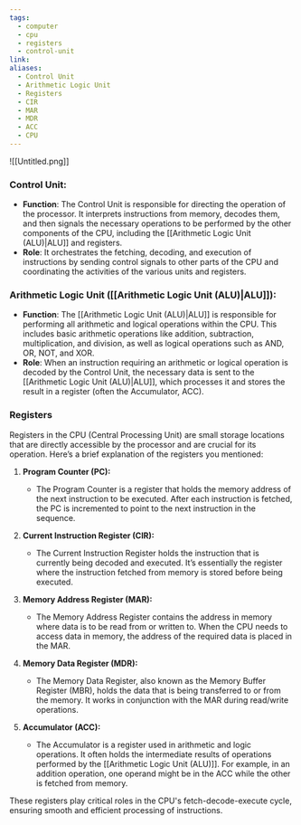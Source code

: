 ```yaml
---
tags:
  - computer
  - cpu
  - registers
  - control-unit
link: 
aliases:
  - Control Unit
  - Arithmetic Logic Unit
  - Registers
  - CIR
  - MAR
  - MDR
  - ACC
  - CPU
---
```


![[Untitled.png]]


### Control Unit:

- **Function**: The Control Unit is responsible for directing the operation of the processor. It interprets instructions from memory, decodes them, and then signals the necessary operations to be performed by the other components of the CPU, including the [[Arithmetic Logic Unit (ALU)|ALU]] and registers.
- **Role**: It orchestrates the fetching, decoding, and execution of instructions by sending control signals to other parts of the CPU and coordinating the activities of the various units and registers.


### Arithmetic Logic Unit ([[Arithmetic Logic Unit (ALU)|ALU]]):

- **Function**: The [[Arithmetic Logic Unit (ALU)|ALU]] is responsible for performing all arithmetic and logical operations within the CPU. This includes basic arithmetic operations like addition, subtraction, multiplication, and division, as well as logical operations such as AND, OR, NOT, and XOR.
- **Role**: When an instruction requiring an arithmetic or logical operation is decoded by the Control Unit, the necessary data is sent to the [[Arithmetic Logic Unit (ALU)|ALU]], which processes it and stores the result in a register (often the Accumulator, ACC).



### Registers

Registers in the CPU (Central Processing Unit) are small storage locations that are directly accessible by the processor and are crucial for its operation. Here’s a brief explanation of the registers you mentioned:

1. **Program Counter (PC):**
    
    - The Program Counter is a register that holds the memory address of the next instruction to be executed. After each instruction is fetched, the PC is incremented to point to the next instruction in the sequence.
2. **Current Instruction Register (CIR):**
    
    - The Current Instruction Register holds the instruction that is currently being decoded and executed. It’s essentially the register where the instruction fetched from memory is stored before being executed.
3. **Memory Address Register (MAR):**
    
    - The Memory Address Register contains the address in memory where data is to be read from or written to. When the CPU needs to access data in memory, the address of the required data is placed in the MAR.
4. **Memory Data Register (MDR):**
    
    - The Memory Data Register, also known as the Memory Buffer Register (MBR), holds the data that is being transferred to or from the memory. It works in conjunction with the MAR during read/write operations.
5. **Accumulator (ACC):**
    
    - The Accumulator is a register used in arithmetic and logic operations. It often holds the intermediate results of operations performed by the [[Arithmetic Logic Unit (ALU)]]. For example, in an addition operation, one operand might be in the ACC while the other is fetched from memory.

These registers play critical roles in the CPU's fetch-decode-execute cycle, ensuring smooth and efficient processing of instructions.




















































